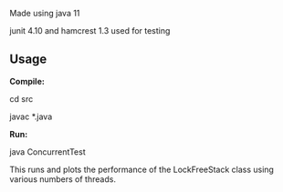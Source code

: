 Made using java 11

junit 4.10 and hamcrest 1.3 used for testing
## Usage 

**Compile:** 

cd src

javac *.java

**Run:** 

java ConcurrentTest

This runs and plots the performance of the LockFreeStack class using various numbers of threads. 